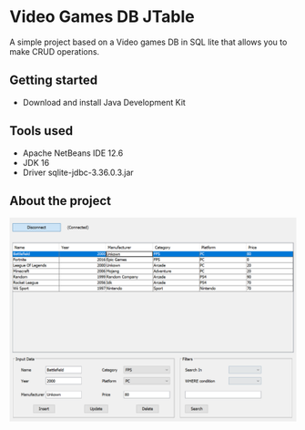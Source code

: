 # Video Games DB JTable
A simple project based on a Video games DB in SQL lite that allows you to make CRUD operations.

## Getting started
- Download and install Java Development Kit

## Tools used
- Apache NetBeans IDE 12.6
- JDK 16
- Driver sqlite-jdbc-3.36.0.3.jar

## About the project
![Main](./images/main.png)
